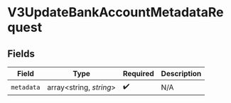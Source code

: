 # V3UpdateBankAccountMetadataRequest


## Fields

| Field                   | Type                    | Required                | Description             |
| ----------------------- | ----------------------- | ----------------------- | ----------------------- |
| `metadata`              | array<string, *string*> | :heavy_check_mark:      | N/A                     |